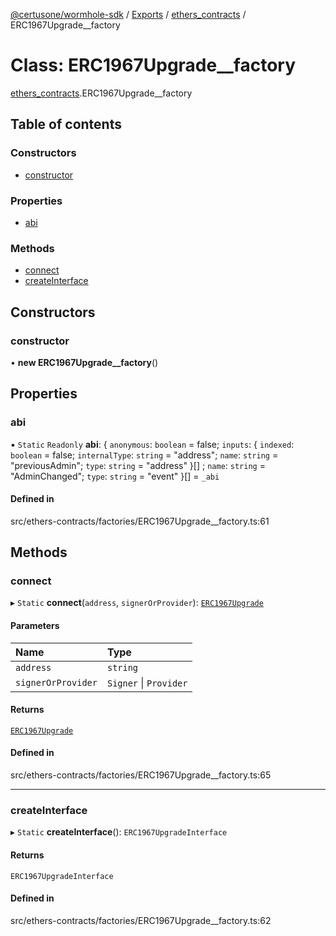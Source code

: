 [@certusone/wormhole-sdk](../README.md) / [Exports](../modules.md) / [ethers\_contracts](../modules/ethers_contracts.md) / ERC1967Upgrade\_\_factory

# Class: ERC1967Upgrade\_\_factory

[ethers_contracts](../modules/ethers_contracts.md).ERC1967Upgrade__factory

## Table of contents

### Constructors

- [constructor](ethers_contracts.ERC1967Upgrade__factory.md#constructor)

### Properties

- [abi](ethers_contracts.ERC1967Upgrade__factory.md#abi)

### Methods

- [connect](ethers_contracts.ERC1967Upgrade__factory.md#connect)
- [createInterface](ethers_contracts.ERC1967Upgrade__factory.md#createinterface)

## Constructors

### constructor

• **new ERC1967Upgrade__factory**()

## Properties

### abi

▪ `Static` `Readonly` **abi**: { `anonymous`: `boolean` = false; `inputs`: { `indexed`: `boolean` = false; `internalType`: `string` = "address"; `name`: `string` = "previousAdmin"; `type`: `string` = "address" }[] ; `name`: `string` = "AdminChanged"; `type`: `string` = "event" }[] = `_abi`

#### Defined in

src/ethers-contracts/factories/ERC1967Upgrade__factory.ts:61

## Methods

### connect

▸ `Static` **connect**(`address`, `signerOrProvider`): [`ERC1967Upgrade`](ethers_contracts.ERC1967Upgrade.md)

#### Parameters

| Name | Type |
| :------ | :------ |
| `address` | `string` |
| `signerOrProvider` | `Signer` \| `Provider` |

#### Returns

[`ERC1967Upgrade`](ethers_contracts.ERC1967Upgrade.md)

#### Defined in

src/ethers-contracts/factories/ERC1967Upgrade__factory.ts:65

___

### createInterface

▸ `Static` **createInterface**(): `ERC1967UpgradeInterface`

#### Returns

`ERC1967UpgradeInterface`

#### Defined in

src/ethers-contracts/factories/ERC1967Upgrade__factory.ts:62
